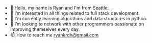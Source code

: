- 👋 Hello, my name is Ryan and I'm from Seattle.
- 👀 I’m interested in all things related to full stack development.
- 🌱 I'm currently learning algorithms and data structures in python.
- 💞️ I’m looking to network with other programmers passionate on improving themselves every day.
- 📫 How to reach me ryankrdh@gmail.com

<!---
ryankrdh/ryankrdh is a ✨ special ✨ repository because its `README.md` (this file) appears on your GitHub profile.
You can click the Preview link to take a look at your changes.
--->
